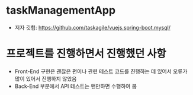 # taskManagementApp
- 저자 깃헙: https://github.com/taskagile/vuejs.spring-boot.mysql/

# 프로젝트를 진행하면서 진행했던 사항
- Front-End 구현은 괜찮은 편이나 관련 테스트 코드를 진행하는 데 있어서 오류가 많이 있어서 진행하지 않았음
- Back-End 부분에서 API 테스트는 왠만하면 수행하여 봄

